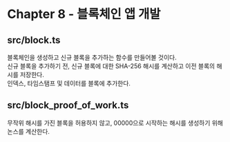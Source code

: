 # Chapter 8 - 블록체인 앱 개발

## src/block.ts

블록체인을 생성하고 신규 블록을 추가하는 함수를 만들어볼 것이다.  
신규 블록을 추가하기 전, 신규 블록에 대한 SHA-256 해시를 계산하고 이전 블록의 해시를 저장한다.  
인덱스, 타임스탬프 및 데이터를 블록에 추가한다.

## src/block_proof_of_work.ts

무작위 해시를 가진 블록을 허용하지 않고, 00000으로 시작하는 해시를 생성하기 위해 논스를 계산한다.

